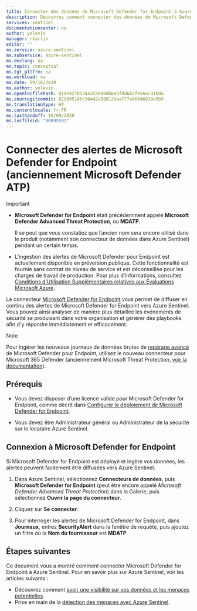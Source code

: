 ```yaml
---
title: Connecter des données de Microsoft Defender for Endpoint à Azure Sentinel | Microsoft Docs
description: Découvrez comment connecter des données de Microsoft Defender for Endpoint (anciennement Microsoft Defender ATP) à Azure Sentinel.
services: sentinel
documentationcenter: na
author: yelevin
manager: rkarlin
editor: ''
ms.service: azure-sentinel
ms.subservice: azure-sentinel
ms.devlang: na
ms.topic: conceptual
ms.tgt_pltfrm: na
ms.workload: na
ms.date: 09/16/2020
ms.author: yelevin
ms.openlocfilehash: d1de9270534a3550d8db043fdd6bcfe56ec31bda
ms.sourcegitcommit: 829d951d5c90442a38012daaf77e86046018e5b9
ms.translationtype: HT
ms.contentlocale: fr-FR
ms.lasthandoff: 10/09/2020
ms.locfileid: "90895592"
---
```

# <a name="connect-alerts-from-microsoft-defender-for-endpoint-formerly-microsoft-defender-atp"></a>Connecter des alertes de Microsoft Defender for Endpoint (anciennement Microsoft Defender ATP)

> [!IMPORTANT]
>
> - **Microsoft Defender for Endpoint** était précédemment appelé **Microsoft Defender Advanced Threat Protection**, ou **MDATP**.
>
>     Il se peut que vous constatiez que l’ancien nom sera encore utilisé dans le produit (notamment son connecteur de données dans Azure Sentinel) pendant un certain temps.
>
> - L’ingestion des alertes de Microsoft Defender pour Endpoint est actuellement disponible en préversion publique.
> Cette fonctionnalité est fournie sans contrat de niveau de service et est déconseillée pour les charges de travail de production.
> Pour plus d’informations, consultez [Conditions d’Utilisation Supplémentaires relatives aux Évaluations Microsoft Azure](https://azure.microsoft.com/support/legal/preview-supplemental-terms/).

Le connecteur [Microsoft Defender for Endpoint](https://docs.microsoft.com/windows/security/threat-protection/microsoft-defender-atp/microsoft-defender-advanced-threat-protection) vous permet de diffuser en continu des alertes de Microsoft Defender for Endpoint vers Azure Sentinel. Vous pouvez ainsi analyser de manière plus détaillée les événements de sécurité se produisant dans votre organisation et générer des playbooks afin d'y répondre immédiatement et efficacement.

> [!NOTE]
>
> Pour ingérer les nouveaux journaux de données brutes de [repérage avancé](https://docs.microsoft.com/windows/security/threat-protection/microsoft-defender-atp/advanced-hunting-overview) de Microsoft Defender pour Endpoint, utilisez le nouveau connecteur pour Microsoft 365 Defender (anciennement Microsoft Threat Protection, [voir la documentation](./connect-microsoft-365-defender.md)).

## <a name="prerequisites"></a>Prérequis

- Vous devez disposer d’une licence valide pour Microsoft Defender for Endpoint, comme décrit dans [Configurer le déploiement de Microsoft Defender for Endpoint](https://docs.microsoft.com/windows/security/threat-protection/microsoft-defender-atp/licensing). 

- Vous devez être Administrateur général ou Administrateur de la sécurité sur le locataire Azure Sentinel.

## <a name="connect-to-microsoft-defender-for-endpoint"></a>Connexion à Microsoft Defender for Endpoint

Si Microsoft Defender for Endpoint est déployé et ingère vos données, les alertes peuvent facilement être diffusées vers Azure Sentinel.

1. Dans Azure Sentinel, sélectionnez **Connecteurs de données**, puis **Microsoft Defender for Endpoint** (peut être encore appelé *Microsoft Defender Advanced Threat Protection*) dans la Galerie, puis sélectionnez **Ouvrir la page du connecteur**.

1. Cliquez sur **Se connecter**. 

1. Pour interroger les alertes de Microsoft Defender for Endpoint, dans **Journaux**, entrez **SecurityAlert** dans la fenêtre de requête, puis ajoutez un filtre où le **Nom du fournisseur** est **MDATP**.

## <a name="next-steps"></a>Étapes suivantes
Ce document vous a montré comment connecter Microsoft Defender for Endpoint à Azure Sentinel. Pour en savoir plus sur Azure Sentinel, voir les articles suivants :
- Découvrez comment [avoir une visibilité sur vos données et les menaces potentielles](quickstart-get-visibility.md).
- Prise en main de la [détection des menaces avec Azure Sentinel](tutorial-detect-threats.md).

